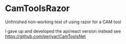 # CamToolsRazor
Unfinished non-working test of using razor for a CAM tool 

I gave up and developed the api/react version instead
see https://github.com/perivar/CamToolsNet

